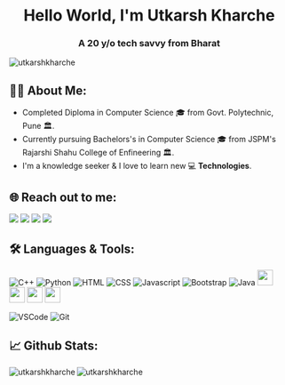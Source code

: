 <h1 align="center">Hello World, I'm Utkarsh Kharche</h1>
<h3 align="center">A 20 y/o tech savvy from Bharat</h3>

<p align="left"> <img src="https://komarev.com/ghpvc/?username=utkarshkharche&label=Profile%20views&color=0e75b6&style=flat" alt="utkarshkharche" /> </p>

## 👨‍💻 **About Me:** ️
- Completed Diploma in Computer Science 🎓 from Govt. Polytechnic, Pune 🏛.
- Currently pursuing Bachelors's in Computer Science 🎓 from JSPM's Rajarshi Shahu College of Enfineering 🏛. 
- I'm a knowledge seeker & I love to learn new 💻 **Technologies**.


## 🌐 **Reach out to me:** ️
[<img src="https://img.shields.io/badge/LinkedIn-utkarshkharche-informational?style=for-the-badge&labelColor=black&logo=linkedin&logoColor=0077b5&&color=0077b5"/>][linkedin]
[<img src="https://img.shields.io/badge/Gmail-upkharche@gmail.com-informational?style=for-the-badge&labelColor=black&logoColor=d14836&logo=gmail&color=d14836"/>][gmail]
[<img src="https://img.shields.io/badge/Github-utkarshkharche-informational?style=for-the-badge&labelColor=black&logo=github&color=7d88e6"/>][github]
[<img src="https://img.shields.io/badge/Stackoverflow-utkarsh--kharche-informational?style=for-the-badge&labelColor=black&logo=stackoverflow&logoColor=fe7a16&color=fe7a16"/>][stackoverflow]



## 🛠️ **Languages & Tools:**
![C++](https://img.shields.io/badge/c++%20-%2300599C.svg?&style=for-the-badge&logo=c%2B%2B&ogoColor=white)
![Python](https://img.shields.io/badge/python%20-%23E34F26.svg?&style=for-the-badge&logo=python&ogoColor=white)
![HTML](https://img.shields.io/badge/html%20-%23E34F26.svg?&style=for-the-badge&logo=html5&logoColor=white)
![CSS](https://img.shields.io/badge/css%20-%231572B6.svg?&style=for-the-badge&logo=css3&logoColor=white)
![Javascript](https://img.shields.io/badge/-Javascript-ffb400?style=for-the-badge&logo=javascript&logoColor=ffff3f)
![Bootstrap](https://img.shields.io/badge/-Bootstrap-blue?style=for-the-badge&logo=bootstrap)
![Java](https://img.shields.io/badge/-Java-skyblue?style=for-the-badge&logo=java)
<img src="https://img.shields.io/badge/php-8892BF.svg?&style=for-the-badge&logo=php&logoColor=white" height="28"/>
<img src="https://img.shields.io/badge/mysql-4479A1.svg?&style=for-the-badge&logo=mysql&logoColor=white" height="28"/>
<img src="https://img.shields.io/badge/xampp-FB7A24.svg?&style=for-the-badge&logo=xampp&logoColor=white" height="28"/>
<img src="https://img.shields.io/badge/jupyter-F3631D.svg?&style=for-the-badge&logo=jupyter&logoColor=white" height="28"/>

![VSCode](https://img.shields.io/badge/-vscode-007ACC?style=for-the-badge&logo=visual-studio-code)
![Git](https://img.shields.io/badge/git%20-%23F05032.svg?&style=for-the-badge&logo=git&logoColor=white)


## 📈 **Github Stats:**
<img align="left" src="https://github-readme-stats.vercel.app/api?username=utkarshkharche&show_icons=true&locale=en" alt="utkarshkharche" />

<img align="left" src="https://github-readme-stats.vercel.app/api/top-langs?username=utkarshkharche&show_icons=true&locale=en&layout=compact" alt="utkarshkharche" />

<!-- Links of Definitions -->

[linkedin]: https://www.linkedin.com/in/utkarshkharche/
[gmail]: mailto:upkharche@gmail.com "Lets connect through email"
[stackoverflow]: https://stackoverflow.com/users/11251783/utkarsh-kharche
[github]: https://github.com/utkarshkharche
